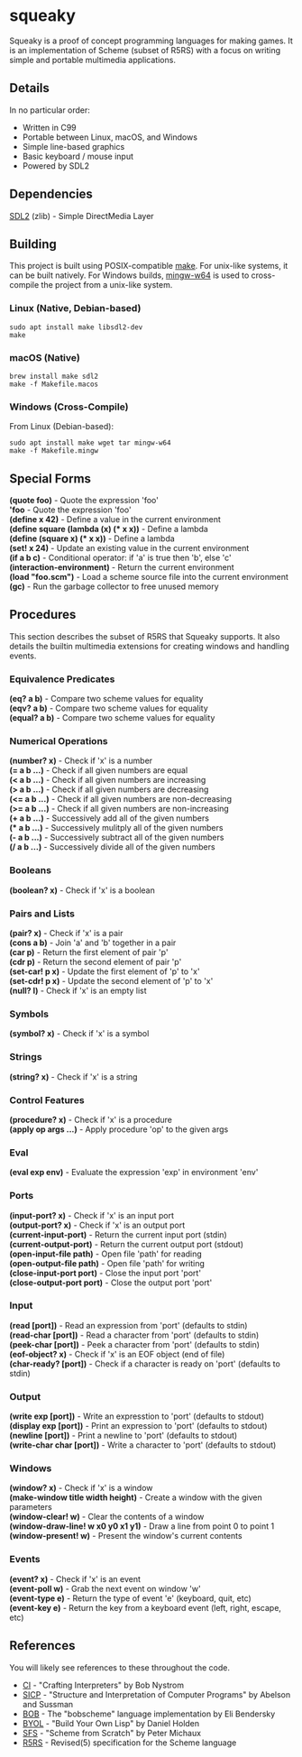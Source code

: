 # squeaky
Squeaky is a proof of concept programming languages for making games.
It is an implementation of Scheme (subset of R5RS) with a focus on writing simple and portable multimedia applications.

## Details
In no particular order:
* Written in C99
* Portable between Linux, macOS, and Windows
* Simple line-based graphics
* Basic keyboard / mouse input
* Powered by SDL2

## Dependencies
[SDL2](https://www.libsdl.org/index.php) (zlib) - Simple DirectMedia Layer  

## Building
This project is built using POSIX-compatible [make](https://pubs.opengroup.org/onlinepubs/009695399/utilities/make.html).
For unix-like systems, it can be built natively.
For Windows builds, [mingw-w64](http://mingw-w64.org/doku.php) is used to cross-compile the project from a unix-like system.

### Linux (Native, Debian-based)
```
sudo apt install make libsdl2-dev
make
```

### macOS (Native)
```
brew install make sdl2
make -f Makefile.macos
```

### Windows (Cross-Compile)
From Linux (Debian-based):
```
sudo apt install make wget tar mingw-w64
make -f Makefile.mingw
```

## Special Forms
**(quote foo)** - Quote the expression 'foo'  
**'foo** - Quote the expression 'foo'  
**(define x 42)** - Define a value in the current environment  
**(define square (lambda (x) (\* x x))** - Define a lambda  
**(define (square x) (\* x x))** - Define a lambda  
**(set! x 24)** - Update an existing value in the current environment  
**(if a b c)** - Conditional operator: if 'a' is true then 'b', else 'c'  
**(interaction-environment)** - Return the current environment  
**(load "foo.scm")** - Load a scheme source file into the current environment  
**(gc)** - Run the garbage collector to free unused memory  

## Procedures
This section describes the subset of R5RS that Squeaky supports.
It also details the builtin multimedia extensions for creating windows and handling events.

### Equivalence Predicates
**(eq? a b)** - Compare two scheme values for equality  
**(eqv? a b)** - Compare two scheme values for equality  
**(equal? a b)** - Compare two scheme values for equality  

### Numerical Operations
**(number? x)** - Check if 'x' is a number  
**(= a b ...)** - Check if all given numbers are equal  
**(< a b ...)** - Check if all given numbers are increasing  
**(> a b ...)** - Check if all given numbers are decreasing  
**(<= a b ...)** - Check if all given numbers are non-decreasing  
**(>= a b ...)** - Check if all given numbers are non-increasing  
**(+ a b ...)** - Successively add all of the given numbers  
**(\* a b ...)** - Successively mulitply all of the given numbers  
**(- a b ...)** - Successively subtract all of the given numbers  
**(/ a b ...)** - Successively divide all of the given numbers  

### Booleans
**(boolean? x)** - Check if 'x' is a boolean  

### Pairs and Lists
**(pair? x)** - Check if 'x' is a pair  
**(cons a b)** - Join 'a' and 'b' together in a pair  
**(car p)** - Return the first element of pair 'p'  
**(cdr p)** - Return the second element of pair 'p'  
**(set-car! p x)** - Update the first element of 'p' to 'x'  
**(set-cdr! p x)** - Update the second element of 'p' to 'x'  
**(null? l)** - Check if 'x' is an empty list  

### Symbols
**(symbol? x)** - Check if 'x' is a symbol  

### Strings
**(string? x)** - Check if 'x' is a string  

### Control Features
**(procedure? x)** - Check if 'x' is a procedure  
**(apply op args ...)** - Apply procedure 'op' to the given args  

### Eval
**(eval exp env)** - Evaluate the expression 'exp' in environment 'env'  

### Ports
**(input-port? x)** - Check if 'x' is an input port  
**(output-port? x)** - Check if 'x' is an output port  
**(current-input-port)** - Return the current input port (stdin)  
**(current-output-port)** - Return the current output port (stdout)  
**(open-input-file path)** - Open file 'path' for reading  
**(open-output-file path)** - Open file 'path' for writing  
**(close-input-port port)** - Close the input port 'port'  
**(close-output-port port)** - Close the output port 'port'  

### Input
**(read [port])** - Read an expression from 'port' (defaults to stdin)  
**(read-char [port])** - Read a character from 'port' (defaults to stdin)  
**(peek-char [port])** - Peek a character from 'port' (defaults to stdin)  
**(eof-object? x)** - Check if 'x' is an EOF object (end of file)  
**(char-ready? [port])** - Check if a character is ready on 'port' (defaults to stdin)  

### Output
**(write exp [port])** - Write an expresstion to 'port' (defaults to stdout)  
**(display exp [port])** - Print an expression to 'port' (defaults to stdout)  
**(newline [port])** - Print a newline to 'port' (defaults to stdout)  
**(write-char char [port])** - Write a character to 'port' (defaults to stdout)

### Windows
**(window? x)** - Check if 'x' is a window  
**(make-window title width height)** - Create a window with the given parameters  
**(window-clear! w)** - Clear the contents of a window  
**(window-draw-line! w x0 y0 x1 y1)** - Draw a line from point 0 to point 1  
**(window-present! w)** - Present the window's current contents  

### Events
**(event? x)** - Check if 'x' is an event  
**(event-poll w)** - Grab the next event on window 'w'  
**(event-type e)** - Return the type of event 'e' (keyboard, quit, etc)  
**(event-key e)** - Return the key from a keyboard event (left, right, escape, etc)  

## References
You will likely see references to these throughout the code.
* [CI](https://craftinginterpreters.com/) - "Crafting Interpreters" by Bob Nystrom
* [SICP](https://mitpress.mit.edu/sites/default/files/sicp/index.html) - "Structure and Interpretation of Computer Programs" by Abelson and Sussman
* [BOB](https://github.com/eliben/bobscheme) - The "bobscheme" language implementation by Eli Bendersky
* [BYOL](http://www.buildyourownlisp.com/) - "Build Your Own Lisp" by Daniel Holden
* [SFS](http://peter.michaux.ca/articles/scheme-from-scratch-introduction) - "Scheme from Scratch" by Peter Michaux
* [R5RS](https://schemers.org/Documents/Standards/R5RS/r5rs.pdf) - Revised(5) specification for the Scheme language
